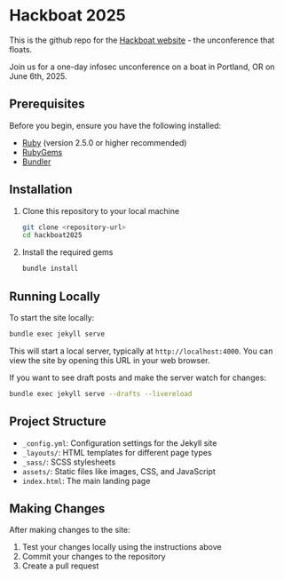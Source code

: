 # Hackboat 2025

This is the github repo for the [Hackboat website](https://hackboat.org) - the unconference that floats.

Join us for a one-day infosec unconference on a boat in Portland, OR on June 6th, 2025.

## Prerequisites

Before you begin, ensure you have the following installed:

- [Ruby](https://www.ruby-lang.org/en/documentation/installation/) (version 2.5.0 or higher recommended)
- [RubyGems](https://rubygems.org/pages/download)
- [Bundler](https://bundler.io/)

## Installation

1. Clone this repository to your local machine

   ```bash
   git clone <repository-url>
   cd hackboat2025
   ```

2. Install the required gems

   ```bash
   bundle install
   ```

## Running Locally

To start the site locally:

```bash
bundle exec jekyll serve
```

This will start a local server, typically at `http://localhost:4000`. You can view the site by opening this URL in your web browser.

If you want to see draft posts and make the server watch for changes:

```bash
bundle exec jekyll serve --drafts --livereload
```

## Project Structure

- `_config.yml`: Configuration settings for the Jekyll site
- `_layouts/`: HTML templates for different page types
- `_sass/`: SCSS stylesheets
- `assets/`: Static files like images, CSS, and JavaScript
- `index.html`: The main landing page

## Making Changes

After making changes to the site:

1. Test your changes locally using the instructions above
2. Commit your changes to the repository
3. Create a pull request
